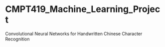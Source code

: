 # CMPT419_Machine_Learning_Project
Convolutional Neural Networks for Handwritten Chinese Character Recognition
